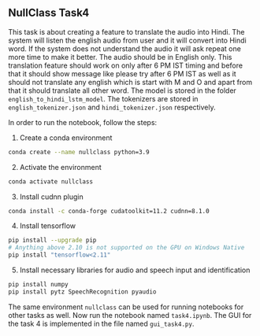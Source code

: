 ## NullClass Task4

This task is about creating a feature to translate the audio into Hindi. The system will listen the english audio from user and it will convert into Hindi word. If the system does not understand the audio it will ask repeat one more time to make it better. The audio should be in English only. This translation feature should work on only after 6 PM IST timing and before that it should show message like please try after 6 PM IST as well as it should not translate any english which is start with M and O and apart from that it should translate all other word. The model is stored in the folder `english_to_hindi_lstm_model`. The tokenizers are stored in `english_tokenizer.json` and `hindi_tokenizer.json` respectively. 


In order to run the notebook, follow the steps:

1. Create a conda environment

```bash
conda create --name nullclass python=3.9
```
2. Activate the environment

```bash
conda activate nullclass
```
3. Install cudnn plugin
```bash
conda install -c conda-forge cudatoolkit=11.2 cudnn=8.1.0
```

4. Install tensorflow
```bash
pip install --upgrade pip
# Anything above 2.10 is not supported on the GPU on Windows Native
pip install "tensorflow<2.11" 
```

5. Install necessary libraries for audio and speech input and identification
```bash
pip install numpy
pip install pytz SpeechRecognition pyaudio
```

The same environment `nullclass` can be used for running notebooks for other tasks as well. Now run the notebook named `task4.ipynb`. The GUI for the task 4 is implemented in the file named `gui_task4.py`.
